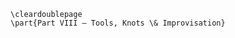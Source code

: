 <!-- markdownlint-disable MD041 MD012 -->
```{=latex}
\cleardoublepage
\part{Part VIII — Tools, Knots \& Improvisation}
```

